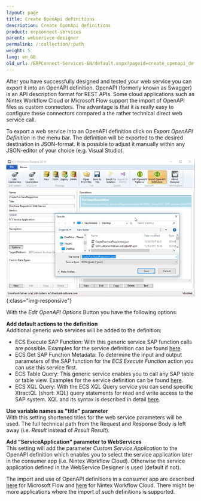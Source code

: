 ```yaml
---
layout: page
title: Create OpenApi definitions
description: Create OpenApi definitions
product: erpconnect-services
parent: webserivce-designer
permalink: /:collection/:path
weight: 5
lang: en_GB
old_url: /ERPConnect-Services-EN/default.aspx?pageid=create_openapi_definitions
---
```


After you have successfully designed and tested your web service you can export it into an OpenAPI definition. OpenAPI (formerly known as Swagger) is an API description format for REST APIs. Some cloud applications such as Nintex Workflow Cloud or Microsoft Flow support the import of OpenAPI files as custom connectors. The advantage is that it is really easy to configure these connectors compared a the rather technical direct web service call.  

To export a web service into an OpenAPI definition click on *Export OpenAPI Definition* in the menu bar. The definition will be exported to the desired destination in JSON-format. It is possible to adjust it manually within any JSON-editor of your choice (e.g. Visual Studio). 

![ecscore-nwc_1](/img/content/ecscore-nwc_1.png){:class="img-responsive"}

With the *Edit OpenAPI Options* Button you have the following options:


**Add default actions to the definition**<br>
Additional generic web services will be added to the definition:

- ECS Execute SAP Function: With this generic service SAP function calls are possible. Examples for the service definition can be found [here](). 
- ECS Get SAP Function Metadata: To determine the input and output parameters of the SAP function for the *ECS Execute Function* action you can use this service first. 
- ECS Table Query: This generic service enables you to call any SAP table or table view. Examples for the service definition can be found [here](). 
- ECS XQL Query: With the ECS XQL Query service you can send specific XtractQL (short: XQL) query statements for read and write access to the SAP system. XQL and its syntax is described in detail [here]().

**Use variable names as "title" parameter**<br>
With this setting shortened titles for the web service parameters will be used. The full technical path from the Request and Response Body is left away (i.e. *Result* instead of *Result Result*).  

**Add "ServiceApplication" parameter to WebServices**<br>
This setting will add the parameter *Custom Service Application*  to the OpenAPI definition which enables you to select the service application later in the consumer app (i.e. Nintex Workflow Cloud). Otherwise the service application defined in the WebService Designer is used (default if not). 
 
The import and use of OpenAPI definitions in a consumer app are described [here]() for Microsoft Flow and [here]() for Nintex Workflow Cloud. There might be more applications where the import of such definitions is supported. 
